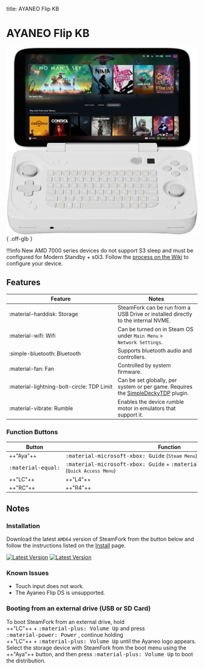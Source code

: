 title: AYANEO Flip KB

<style>
  code {white-space: nowrap;}
  kbd {white-space: nowrap;}
  no-wrap {white-space: nowrap;}
</style>

# AYANEO Flip KB

![](../../_inc/images/devices/ayaneo-flip-kb.png){ .off-glb }

!!!info
    New AMD 7000 series devices do not support S3 sleep and must be configured for Modern Standby + s0i3.
    Follow the [process on the Wiki](https://wiki.steamfork.org/troubleshooting/#enabling-modern-sleep-on-7000-series-amd-based-devices) to configure your device.

## Features

| Feature | Notes |
| -- | -- |
| <no-wrap>:material-harddisk: Storage</no-wrap> | SteamFork can be run from a USB Drive or installed directly to the internal NVME. 
| <no-wrap>:material-wifi: Wifi</no-wrap> | Can be turned on in Steam OS under `Main Menu` > `Network Settings`. |
| <no-wrap>:simple-bluetooth: Bluetooth</no-wrap> | Supports bluetooth audio and controllers. |
| <no-wrap>:material-fan: Fan</no-wrap> | Controlled by system firmware. |
| <no-wrap>:material-lightning-bolt-circle: TDP Limit</no-wrap> | Can be set globally, per system or per game. Requires the [SimpleDeckyTDP](https://github.com/SteamFork/SimpleDeckyTDP) plugin.|
| <no-wrap>:material-vibrate: Rumble</no-wrap> | Enables the device rumble motor in emulators that support it. |

### Function Buttons

| Button | Function |
| -- | -- |
| ++"Aya"++ | <kbd>:material-microsoft-xbox: Guide</kbd> <no-wrap>(`Steam Menu`)</no-wrap> |
| <kbd>:material-equal:</kbd> | <no-wrap><kbd>:material-microsoft-xbox: Guide</kbd> + <kbd>:material-gamepad-circle-down: A</kbd></no-wrap> <no-wrap>(`Quick Access Menu`)</no-wrap> |
| ++"LC"++ | ++"L4"++ |
| ++"RC"++ | ++"R4"++ |

## Notes

### Installation

Download the latest `AMD64` version of SteamFork from the button below and follow the instructions listed on the [Install](../../../play/install/) page.

[![Latest Version](https://img.shields.io/github/release/SteamFork/distribution.svg?labelColor=111111&color=5998FF&label=Latest&style=flat#only-light)](https://github.com/SteamFork/distribution/releases/latest)
[![Latest Version](https://img.shields.io/github/release/SteamFork/distribution.svg?labelColor=dddddd&color=5998FF&label=Latest&style=flat#only-dark)](https://github.com/SteamFork/distribution/releases/latest)

### Known Issues

* Touch input does not work.
* The Ayaneo Flip DS is unsupported.

### Booting from an external drive (USB or SD Card)

To boot SteamFork from an external drive, hold <no-wrap>++"LC"++ + <kbd>:material-plus: Volume Up</kbd></no-wrap> and press <kbd>:material-power: Power</kbd> ,
continue holding <no-wrap>++"LC"++ + <kbd>:material-plus: Volume Up</kbd></no-wrap> until the Ayaneo logo appears.
Select the storage device with SteamFork from the boot menu using the ++"Aya"++ button, and then press <kbd>:material-plus: Volume Up</kbd> to boot the distribution.
